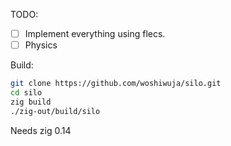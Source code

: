 TODO: 

- [ ] Implement everything using flecs.
- [ ] Physics

Build:

```bash
git clone https://github.com/woshiwuja/silo.git
cd silo
zig build
./zig-out/build/silo
```

Needs zig 0.14
